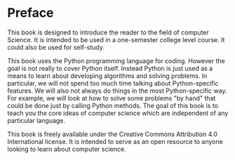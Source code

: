 Preface
=======

This book is designed to introduce the reader to the field of computer
Science. It is intended to be used in a one-semester college level
course. It could also be used for self-study.

This book uses the Python programming language for coding. However the
goal is not really to cover Python itself. Instead Python is just used
as a means to learn about developing algorithms and solving problems. In
particular, we will not spend too much time talking about
Python-specific features. We will also not always do things in the most
Python-specific way. For example, we will look at how to solve some
problems \"by hand\" that could be done just by calling Python methods.
The goal of this book is to teach you the core ideas of computer science
which are independent of any particular language.

This book is freely available under the Creative Commons Attribution 4.0
International license. It is intended to serve as an open resource to
anyone looking to learn about computer science.
